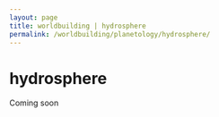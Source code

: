 ```yaml
---
layout: page
title: worldbuilding | hydrosphere
permalink: /worldbuilding/planetology/hydrosphere/
---
```


# hydrosphere

Coming soon
